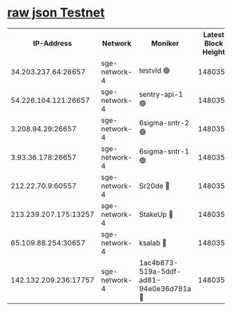 
[raw json Testnet](https://rpc-check.sget.stavr.tech/sget/rpc-sget-result.json)
=


<table><tr><th>IP-Address</th><th>Network</th><th>Moniker</th><th>Latest Block Height</th><th>Earliest Block Height</th><th>Catching Up</th><th>Tx Index</th><th>Voting Power</th><th>Scan Time</th></tr><tr><td>34.203.237.64:26657</td><td>sge-network-4</td><td>testvld 🟢</td><td>1480350</td><td>1</td><td>False</td><td>on</td><td>0</td><td>2024-02-08T21:55:21.165612862UTC</td></tr><tr><td>54.226.104.121:26657</td><td>sge-network-4</td><td>sentry-api-1 🟢</td><td>1480351</td><td>1</td><td>False</td><td>on</td><td>0</td><td>2024-02-08T21:55:32.350676317UTC</td></tr><tr><td>3.208.94.29:26657</td><td>sge-network-4</td><td>6sigma-sntr-2 🟢</td><td>1480353</td><td>1</td><td>False</td><td>on</td><td>0</td><td>2024-02-08T21:55:42.469591613UTC</td></tr><tr><td>3.93.36.178:26657</td><td>sge-network-4</td><td>6sigma-sntr-1 🟢</td><td>1480353</td><td>1</td><td>False</td><td>on</td><td>0</td><td>2024-02-08T21:55:45.231236857UTC</td></tr><tr><td>212.22.70.9:60557</td><td>sge-network-4</td><td>Sr20de 🔴</td><td>1480354</td><td>138001</td><td>False</td><td>on</td><td>104</td><td>2024-02-08T21:55:50.076184437UTC</td></tr><tr><td>213.239.207.175:13257</td><td>sge-network-4</td><td>StakeUp 🔴</td><td>1480353</td><td>411001</td><td>False</td><td>off</td><td>100</td><td>2024-02-08T21:55:41.467663482UTC</td></tr><tr><td>65.109.88.254:30657</td><td>sge-network-4</td><td>ksalab 🔴</td><td>1480354</td><td>890001</td><td>False</td><td>off</td><td>1832</td><td>2024-02-08T21:55:47.639479129UTC</td></tr><tr><td>142.132.209.236:17757</td><td>sge-network-4</td><td>1ac4b873-519a-5ddf-ad81-94e0e36d781a 🔴</td><td>1480351</td><td>1470001</td><td>False</td><td>on</td><td>500</td><td>2024-02-08T21:55:27.628444709UTC</td></tr></table>
